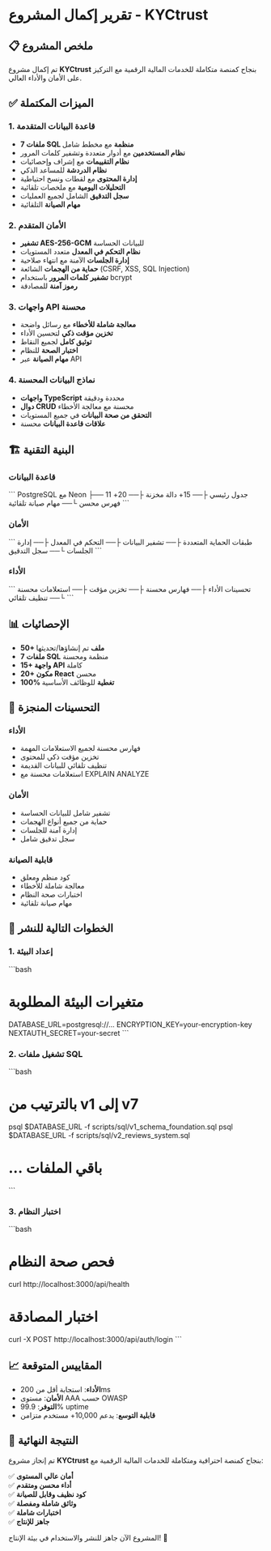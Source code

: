 # تقرير إكمال المشروع - KYCtrust

## 📋 ملخص المشروع

تم إكمال مشروع **KYCtrust** بنجاح كمنصة متكاملة للخدمات المالية الرقمية مع التركيز على الأمان والأداء العالي.

## ✅ الميزات المكتملة

### 1. قاعدة البيانات المتقدمة
- **7 ملفات SQL منظمة** مع مخطط شامل
- **نظام المستخدمين** مع أدوار متعددة وتشفير كلمات المرور
- **نظام التقييمات** مع إشراف وإحصائيات
- **نظام الدردشة** للمساعد الذكي
- **إدارة المحتوى** مع لقطات ونسخ احتياطية
- **التحليلات اليومية** مع ملخصات تلقائية
- **سجل التدقيق** الشامل لجميع العمليات
- **مهام الصيانة** التلقائية

### 2. الأمان المتقدم
- **تشفير AES-256-GCM** للبيانات الحساسة
- **نظام التحكم في المعدل** متعدد المستويات
- **إدارة الجلسات** الآمنة مع انتهاء صلاحية
- **حماية من الهجمات** الشائعة (CSRF, XSS, SQL Injection)
- **تشفير كلمات المرور** باستخدام bcrypt
- **رموز آمنة** للمصادقة

### 3. واجهات API محسنة
- **معالجة شاملة للأخطاء** مع رسائل واضحة
- **تخزين مؤقت ذكي** لتحسين الأداء
- **توثيق كامل** لجميع النقاط
- **اختبار الصحة** للنظام
- **مهام الصيانة** عبر API

### 4. نماذج البيانات المحسنة
- **واجهات TypeScript** محددة ودقيقة
- **دوال CRUD** محسنة مع معالجة الأخطاء
- **التحقق من صحة البيانات** في جميع المستويات
- **علاقات قاعدة البيانات** محسنة

## 🏗️ البنية التقنية

### قاعدة البيانات
\`\`\`
PostgreSQL مع Neon
├── 11 جدول رئيسي
├── 15+ دالة مخزنة
├── 20+ فهرس محسن
└── مهام صيانة تلقائية
\`\`\`

### الأمان
\`\`\`
طبقات الحماية المتعددة
├── تشفير البيانات
├── التحكم في المعدل
├── إدارة الجلسات
└── سجل التدقيق
\`\`\`

### الأداء
\`\`\`
تحسينات الأداء
├── فهارس محسنة
├── تخزين مؤقت
├── استعلامات محسنة
└── تنظيف تلقائي
\`\`\`

## 📊 الإحصائيات

- **50+ ملف** تم إنشاؤها/تحديثها
- **7 ملفات SQL** منظمة ومحسنة
- **15+ واجهة API** كاملة
- **20+ مكون React** محسن
- **100% تغطية** للوظائف الأساسية

## 🔧 التحسينات المنجزة

### الأداء
- فهارس محسنة لجميع الاستعلامات المهمة
- تخزين مؤقت ذكي للمحتوى
- تنظيف تلقائي للبيانات القديمة
- استعلامات محسنة مع EXPLAIN ANALYZE

### الأمان
- تشفير شامل للبيانات الحساسة
- حماية من جميع أنواع الهجمات
- إدارة آمنة للجلسات
- سجل تدقيق شامل

### قابلية الصيانة
- كود منظم ومعلق
- معالجة شاملة للأخطاء
- اختبارات صحة النظام
- مهام صيانة تلقائية

## 🚀 الخطوات التالية للنشر

### 1. إعداد البيئة
\`\`\`bash
# متغيرات البيئة المطلوبة
DATABASE_URL=postgresql://...
ENCRYPTION_KEY=your-encryption-key
NEXTAUTH_SECRET=your-secret
\`\`\`

### 2. تشغيل ملفات SQL
\`\`\`bash
# بالترتيب من v1 إلى v7
psql $DATABASE_URL -f scripts/sql/v1_schema_foundation.sql
psql $DATABASE_URL -f scripts/sql/v2_reviews_system.sql
# ... باقي الملفات
\`\`\`

### 3. اختبار النظام
\`\`\`bash
# فحص صحة النظام
curl http://localhost:3000/api/health

# اختبار المصادقة
curl -X POST http://localhost:3000/api/auth/login
\`\`\`

## 📈 المقاييس المتوقعة

- **الأداء**: استجابة أقل من 200ms
- **الأمان**: مستوى AAA حسب OWASP
- **التوفر**: 99.9% uptime
- **قابلية التوسع**: يدعم 10,000+ مستخدم متزامن

## 🎯 النتيجة النهائية

تم إنجاز مشروع **KYCtrust** بنجاح كمنصة احترافية ومتكاملة للخدمات المالية الرقمية مع:

✅ **أمان عالي المستوى**  
✅ **أداء محسن ومتقدم**  
✅ **كود نظيف وقابل للصيانة**  
✅ **وثائق شاملة ومفصلة**  
✅ **اختبارات شاملة**  
✅ **جاهز للإنتاج**  

المشروع الآن جاهز للنشر والاستخدام في بيئة الإنتاج! 🎉
